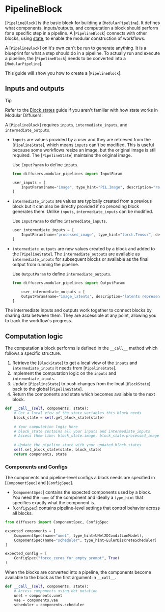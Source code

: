 <!--Copyright 2025 The HuggingFace Team. All rights reserved.

Licensed under the Apache License, Version 2.0 (the "License"); you may not use this file except in compliance with
the License. You may obtain a copy of the License at

http://www.apache.org/licenses/LICENSE-2.0

Unless required by applicable law or agreed to in writing, software distributed under the License is distributed on
an "AS IS" BASIS, WITHOUT WARRANTIES OR CONDITIONS OF ANY KIND, either express or implied. See the License for the
specific language governing permissions and limitations under the License.
-->

# PipelineBlock

[`PipelineBlock`] is the basic block for building a [`ModularPipeline`]. It defines what components, inputs/outputs, and computation a block should perform for a specific step in a pipeline. A [`PipelineBlock`] connects with other blocks, using [state](./modular_diffusers_states), to enable the modular construction of workflows.

A [`PipelineBlock`] on it's own can't be run to generate anything. It is a blueprint for what a step should do in a pipeline. To actually run and execute a pipeline, the [`PipelineBlock`] needs to be converted into a [`ModularPipeline`].

This guide will show you how to create a [`PipelineBlock`].

## Inputs and outputs

> [!TIP]
> Refer to the [Block states](./modular_diffusers_states) guide if you aren't familiar with how state works in Modular Diffusers.

A [`PipelineBlock`] requires `inputs`, `intermediate_inputs`, and `intermediate_outputs`.

- `inputs` are values provided by a user and they are retrieved from the [`PipelineState`], which means `inputs` can't be modified. This is useful because some workflows resize an image, but the original image is still required. The [`PipelineState`] maintains the original image.

    Use `InputParam` to define `inputs`.

    ```py
    from diffusers.modular_pipelines import InputParam

    user_inputs = [
        InputParam(name="image", type_hint="PIL.Image", description="raw input image to process")
    ]
    ```

- `intermediate_inputs` are values are typically created from a previous block but it can also be directly provided if no preceding block generates them. Unlike `inputs`, `intermediate_inputs` can be modified.

    Use `InputParam` to define `intermediate_inputs`.

    ```py
    user_intermediate_inputs = [
        InputParam(name="processed_image", type_hint="torch.Tensor", description="image that has been preprocessed and normalized"),
    ]
    ```

- `intermediate_outputs` are new values created by a block and added to the [`PipelineState`]. The `intermediate_outputs` are available as `intermediate_inputs` for subsequent blocks or available as the final output from running the pipeline.

    Use `OutputParam` to define `intermediate_outputs`.

    ```py
    from diffusers.modular_pipelines import OutputParam

        user_intermediate_outputs = [
        OutputParam(name="image_latents", description="latents representing the image")
    ]
    ```

The intermediate inputs and outputs work together to connect blocks by sharing data between them. They are accessible at any point, allowing you to track the workflow's progress.

## Computation logic

The computation a block performs is defined in the `__call__` method which follows a specific structure.

1. Retrieve the [`BlockState`] to get a local view of the `inputs` and `intermediate_inputs` it needs from [`PipelineState`].
2. Implement the computation logic on the `inputs` and `intermediate_inputs`.
3. Update [`PipelineState`] to push changes from the local [`BlockState`] back to the global [`PipelineState`].
4. Return the components and state which becomes available to the next block.

```py
def __call__(self, components, state):
    # Get a local view of the state variables this block needs
    block_state = self.get_block_state(state)
    
    # Your computation logic here
    # block_state contains all your inputs and intermediate_inputs
    # Access them like: block_state.image, block_state.processed_image
    
    # Update the pipeline state with your updated block_states
    self.set_block_state(state, block_state)
    return components, state
```

### Components and Configs

The components and pipeline-level configs a block needs are specified in [`ComponentSpec`] and [`ConfigSpec`].

- [`ComponentSpec`] contains the expected components used by a block. You need the `name` of the component and ideally a `type_hint` that specifies exactly what the component is.
- [`ConfigSpec`] contains pipeline-level settings that control behavior across all blocks.

```py
from diffusers import ComponentSpec, ConfigSpec

expected_components = [
    ComponentSpec(name="unet", type_hint=UNet2DConditionModel),
    ComponentSpec(name="scheduler", type_hint=EulerDiscreteScheduler)
]

expected_config = [
    ConfigSpec("force_zeros_for_empty_prompt", True)
]
```

When the blocks are converted into a pipeline, the components become available to the block as the first argument in `__call__`.

```py
def __call__(self, components, state):
    # Access components using dot notation
    unet = components.unet
    vae = components.vae
    scheduler = components.scheduler
```